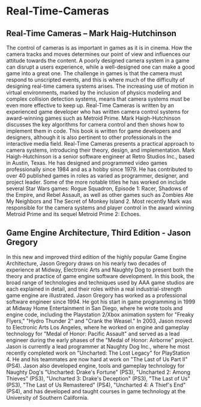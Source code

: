 # Real-Time-Cameras

## Real-Time Cameras – Mark Haig-Hutchinson
The control of cameras is as important in games as it is in cinema. How the camera tracks and moves determines our point of view and influences our attitude towards the content. A poorly designed camera system in a game can disrupt a users experience, while a well-designed one can make a good game into a great one. The challenge in games is that the camera must respond to unscripted events, and this is where much of the difficulty of designing real-time camera systems arises. The increasing use of motion in virtual environments, marked by the inclusion of physics modeling and complex collision detection systems, means that camera systems must be even more effective to keep up. Real-Time Cameras is written by an experienced game developer who has written camera control systems for award-winning games such as Metroid Prime. Mark Haigh-Hutchinson discusses the key algorithms for camera control and then shows how to implement them in code. This book is written for game developers and designers, although it is also pertinent to other professionals in the interactive media field. Real-Time Cameras presents a practical approach to camera systems, introducing their theory, design, and implementation.
Mark Haigh-Hutchinson is a senior software engineer at Retro Studios Inc., based in Austin, Texas. He has designed and programmed video games professionally since 1984 and as a hobby since 1979. He has contributed to over 40 published games in roles as varied as programmer, designer, and project leader. Some of the more notable titles he has worked on include several Star Wars games: Rogue Squadron, Episode 1: Racer, Shadows of the Empire, and Rebel Assault, as well as other games such as Zombies Ate My Neighbors and The Secret of Monkey Island 2. Most recently Mark was responsible for the camera systems and player control in the award winning Metroid Prime and its sequel Metroid Prime 2: Echoes.

## Game Engine Architecture, Third Edition - Jason Gregory
In this new and improved third edition of the highly popular Game Engine Architecture, Jason Gregory draws on his nearly two decades of experience at Midway, Electronic Arts and Naughty Dog to present both the theory and practice of game engine software development. In this book, the broad range of technologies and techniques used by AAA game studios are each explained in detail, and their roles within a real industrial-strength game engine are illustrated.
Jason Gregory has worked as a professional software engineer since 1994. He got his start in game programming in 1999 at Midway Home Entertainment in San Diego, where he wrote tools and engine code, including the Playstation 2/Xbox animation system for "Freaky Flyers," "Hydro Thunder 2" and "Crank the Weasel." In 2003, Jason moved to Electronic Arts Los Angeles, where he worked on engine and gameplay technology for "Medal of Honor: Pacific Assault" and served as a lead engineer during the early phases of the "Medal of Honor: Airborne" project. Jason is currently a lead programmer at Naughty Dog Inc., where he most recently completed work on "Uncharted: The Lost Legacy" for PlayStation 4. He and his teammates are now hard at work on "The Last of Us Part II" (PS4). Jason also developed engine, tools and gameplay technology for Naughty Dog's "Uncharted: Drake's Fortune" (PS3), "Uncharted 2: Among Thieves" (PS3), "Uncharted 3: Drake's Deception" (PS3), "The Last of Us" (PS3), "The Last of Us Remastered" (PS4), "Uncharted 4: A Thief's End" (PS4), and has developed and taught courses in game technology at the University of Southern California.
